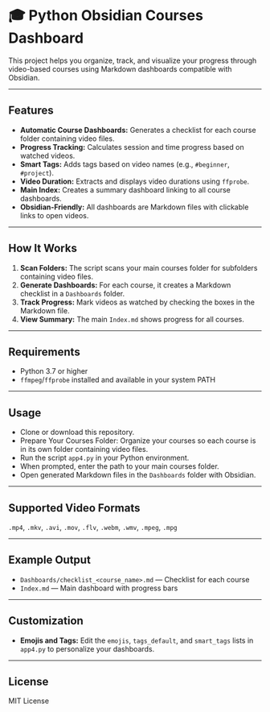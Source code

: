 # 🎓 Python Obsidian Courses Dashboard

This project helps you organize, track, and visualize your progress through video-based courses using Markdown dashboards compatible with Obsidian.

---

## Features

- **Automatic Course Dashboards:** Generates a checklist for each course folder containing video files.
- **Progress Tracking:** Calculates session and time progress based on watched videos.
- **Smart Tags:** Adds tags based on video names (e.g., `#beginner`, `#project`).
- **Video Duration:** Extracts and displays video durations using `ffprobe`.
- **Main Index:** Creates a summary dashboard linking to all course dashboards.
- **Obsidian-Friendly:** All dashboards are Markdown files with clickable links to open videos.

---

## How It Works

1. **Scan Folders:** The script scans your main courses folder for subfolders containing video files.
2. **Generate Dashboards:** For each course, it creates a Markdown checklist in a `Dashboards` folder.
3. **Track Progress:** Mark videos as watched by checking the boxes in the Markdown file.
4. **View Summary:** The main `Index.md` shows progress for all courses.

---

## Requirements

- Python 3.7 or higher
- `ffmpeg`/`ffprobe` installed and available in your system PATH

---

## Usage

- Clone or download this repository.
- Prepare Your Courses Folder: Organize your courses so each course is in its own folder containing video files.
- Run the script `app4.py` in your Python environment.
- When prompted, enter the path to your main courses folder.
- Open generated Markdown files in the `Dashboards` folder with Obsidian.

---

## Supported Video Formats

`.mp4`, `.mkv`, `.avi`, `.mov`, `.flv`, `.webm`, `.wmv`, `.mpeg`, `.mpg`

---

## Example Output

- `Dashboards/checklist_<course_name>.md` — Checklist for each course
- `Index.md` — Main dashboard with progress bars

---

## Customization

- **Emojis and Tags:** Edit the `emojis`, `tags_default`, and `smart_tags` lists in `app4.py` to personalize your dashboards.

---

## License

MIT License

